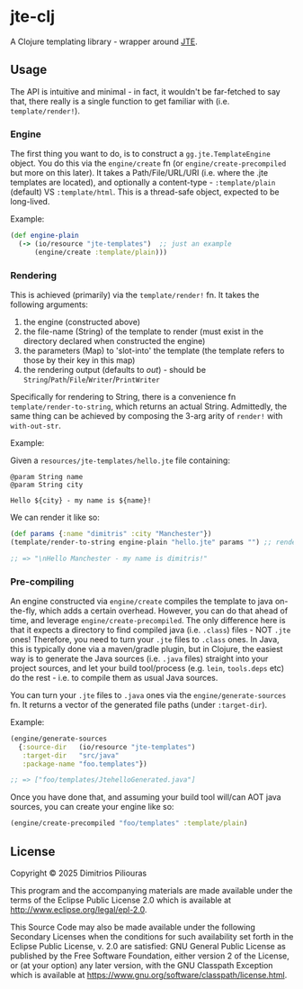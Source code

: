 # jte-clj

A Clojure templating library - wrapper around [JTE](https://jte.gg/).

## Usage

The API is intuitive and minimal - in fact, it wouldn't be far-fetched to say that, 
there really is a single function to get familiar with (i.e. `template/render!`). 

### Engine
The first thing you want to do, is to construct a `gg.jte.TemplateEngine` object.
You do this via the `engine/create` fn (or `engine/create-precompiled` but more on this later).
It takes a Path/File/URL/URI (i.e. where the .jte templates are located), and optionally
a content-type - `:template/plain` (default) VS `:template/html`. This is a thread-safe object, 
expected to be long-lived. 

Example: 
```clj
(def engine-plain
  (-> (io/resource "jte-templates")  ;; just an example
      (engine/create :template/plain)))
```

### Rendering
This is achieved (primarily) via the `template/render!` fn. It takes the following arguments:

1. the engine (constructed above)
2. the file-name (String) of the template to render (must exist in the directory declared when constructed the engine)
3. the parameters (Map) to 'slot-into' the template (the template refers to those by their key in this map)
4. the rendering output (defaults to *out*) - should be `String`/`Path`/`File`/`Writer`/`PrintWriter`

Specifically for rendering to String, there is a convenience fn `template/render-to-string`, 
which returns an actual String. Admittedly, the same thing can be achieved by composing the 3-arg arity of 
`render!` with `with-out-str`.

Example: 

Given a `resources/jte-templates/hello.jte` file containing:

```
@param String name
@param String city

Hello ${city} - my name is ${name}!
```
We can render it like so:

```clj
(def params {:name "dimitris" :city "Manchester"})
(template/render-to-string engine-plain "hello.jte" params "") ;; rendering to an empty string

;; => "\nHello Manchester - my name is dimitris!"
```

### Pre-compiling
An engine constructed via `engine/create` compiles the template to java 
on-the-fly, which adds a certain overhead. However, you can do that ahead of time,
and leverage `engine/create-precompiled`. The only difference here is that it expects 
a directory to find compiled java (i.e. `.class`) files - NOT `.jte` ones! Therefore,
you need to turn your `.jte` files to `.class` ones. In Java, this is typically done via 
a maven/gradle plugin, but in Clojure, the easiest way is to generate the Java sources 
(i.e. `.java` files) straight into your project sources, and let your build tool/process 
(e.g. `lein`, `tools.deps` etc) do the rest - i.e. to compile them as usual Java sources.

You can turn your `.jte` files to `.java` ones via the `engine/generate-sources` fn.
It returns a vector of the generated file paths (under `:target-dir`).

Example: 

```clj
(engine/generate-sources 
  {:source-dir   (io/resource "jte-templates")
   :target-dir   "src/java"
   :package-name "foo.templates"})

;; => ["foo/templates/JtehelloGenerated.java"]                   
```
Once you have done that, and assuming your build tool will/can AOT java sources,
you can create your engine like so:

```clj
(engine/create-precompiled "foo/templates" :template/plain)
```

## License

Copyright © 2025 Dimitrios Piliouras

This program and the accompanying materials are made available under the
terms of the Eclipse Public License 2.0 which is available at
http://www.eclipse.org/legal/epl-2.0.

This Source Code may also be made available under the following Secondary
Licenses when the conditions for such availability set forth in the Eclipse
Public License, v. 2.0 are satisfied: GNU General Public License as published by
the Free Software Foundation, either version 2 of the License, or (at your
option) any later version, with the GNU Classpath Exception which is available
at https://www.gnu.org/software/classpath/license.html.
